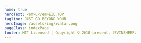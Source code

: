 ```yaml
---
home: true
heroText: <em>C</em>EIL.TOP
tagline: JUST GO BEYOND YOUR
heroImage: /assets/img/avatar.png
pageClass: indexPage
footer: MIT Licensed | Copyright © 2010-present, KEVINSHEEP.
---
```


<template>
    <ol>
        <li v-for="(item, index) in list" :key="index" @click="go(item)">
            <span class="dir">{{ nav[item.dir] }} /</span>
            <span class="tit">{{ item.title }}</span>
            <span class="date">{{ item.frontmatter.updateTime }}</span>
            <!-- <div class="intro" v-if="item.excerpt">{{ item.excerpt }}</div> -->
        </li>
    </ol>
</template>

<script>
export default {
    computed: {
        list () {
            //console.log("this.$site==", this.$site)
            let res = this.$site.pages
                .filter(item => item.regularPath.indexOf(".html") !== -1)
                .sort((a, b) => {
                    const av = a.frontmatter.updateTime ? new Date(a.frontmatter.updateTime).valueOf() : 0
                    const bv = b.frontmatter.updateTime ? new Date(b.frontmatter.updateTime).valueOf() : 0
                    return bv - av //模糊比较，倒序排列，假定都是预期的格式
                })
                .filter((item, index) => index < 12)
                .map(item => {
                        item.dir = '/' + item.path.split('/')[1] + '/'
                        if (item.excerpt) {
                            item.excerpt = item.excerpt.replace(/<[^<>]+>/g, "").replace(/\s/g, "") //还是得过滤一下
                        }
                        else {
                            item.excerpt = false
                        }
                        return item
                    })
            //console.log("res==", res)
            return res
        },

        nav () {
            const n = this.$site.themeConfig.sidebar
            let res = {}
            for(let key in n) {
                res[key] = n[key][0].title
            }
            //console.log("res==", res)
            return res
        }
    },
    methods: {
        go(item) {
            location.href = item.path
        }
    }
}
</script>